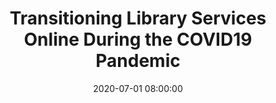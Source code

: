 ---
layout: poster
title: "Transitioning Library Services Online During the COVID19 Pandemic"
description: "This poster session will discuss the steps taken to transition library services to a completely online format during the COVID19 pandemic. Specifically, the poster will describe how reference transactions were quickly moved into the Skype for Business environment in order to be in line with communication technology decisions utilized for student and faculty communication. The poster will then describe how continuing education in the form of online discussion forums and online conferences was utilized to quickly discover best practices for library administration and operations during state-wide quarantine. The poster will then describe how technical services and collection development activities were adjusted to leverage existing digital collections and increase digital holdings. The poster will then describe how virtual outreach is utilized in the form of classroom visits via Skype and mass student emails to provide information literacy instruction and make students and faculty aware of virtual library resources and services."
date: 2020-07-01 08:00:00
presenters:
  - {
      name: Joseph Dudley,
      bio: Joseph Dudley serves as campus librarian at the Bryant & Stratton College Cleveland and Solon campuses. He performs public and technical services at each campus, is a co-administrator of the College’s LibGuides and SirsiDynix Enterprise implementations, and coordinates BSC’s participation in the LibAnswers virtual reference service. His research interests include library metadata implementation and uses, library web site design, and computer applications in libraries.,
      institution: Bryant & Stratton College
    }
video: "//www.youtube.com/embed/{video-is}"
isStaticPost: false
published: false
---